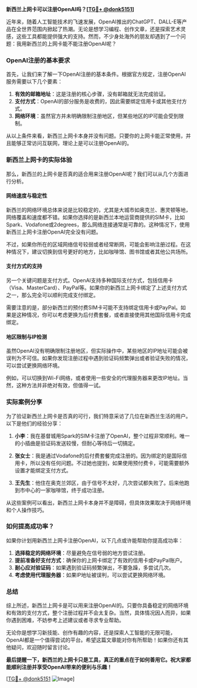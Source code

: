 **新西兰上网卡可以注册OpenAI吗？[[TG💪+ @donk5151](https://t.me/s/donk5151)]**

近年来，随着人工智能技术的飞速发展，OpenAI推出的ChatGPT、DALL-E等产品在全世界范围内掀起了热潮。无论是想学习编程、创作文章，还是探索艺术灵感，这些工具都能提供强大的支持。然而，不少身处海外的朋友却遇到了一个问题：我用新西兰的上网卡能不能注册OpenAI呢？

### OpenAI注册的基本要求

首先，让我们来了解一下OpenAI注册的基本条件。根据官方规定，注册OpenAI服务需要以下几个要素：

1. **有效的邮箱地址**：这是注册的核心步骤，没有邮箱就无法完成验证。
2. **支付方式**：OpenAI的部分服务是收费的，因此需要绑定信用卡或其他支付方式。
3. **网络环境**：虽然官方并未明确限制注册地区，但某些地区的IP可能会受到限制。

从以上条件来看，新西兰上网卡本身并没有问题。只要你的上网卡能正常使用，并且能够正常访问互联网，理论上是可以注册OpenAI的。

### 新西兰上网卡的实际体验

那么，新西兰的上网卡是否真的适合用来注册OpenAI呢？我们可以从几个方面进行分析。

#### 网络速度与稳定性

新西兰的网络环境总体来说是比较稳定的，尤其是大城市如奥克兰、惠灵顿等地，网络覆盖和速度都不错。如果你选择的是新西兰本地运营商提供的SIM卡，比如Spark、Vodafone或2degrees，那么网络连接通常是可靠的。这种情况下，使用新西兰上网卡注册OpenAI完全没有问题。

不过，如果你所在的区域网络信号较弱或者经常断网，可能会影响注册过程。在这种情况下，建议切换到信号更好的地方，比如咖啡馆、图书馆或者其他公共场所。

#### 支付方式的支持

另一个关键问题是支付方式。OpenAI支持多种国际支付方式，包括信用卡（Visa、MasterCard）、PayPal等。如果你的新西兰上网卡绑定了上述支付方式之一，那么完全可以顺利完成支付绑定。

需要注意的是，部分新西兰的预付费SIM卡可能不支持绑定信用卡或PayPal。如果是这种情况，你可以考虑更换为后付费套餐，或者直接使用其他国际信用卡完成绑定。

#### 地区限制与IP检测

虽然OpenAI没有明确限制注册地区，但实际操作中，某些地区的IP地址可能会被误判为不可信。如果你发现注册过程中遇到验证码频繁弹出或者验证失败的情况，可以尝试更换网络环境。

例如，可以切换到Wi-Fi网络，或者使用一些安全的代理服务器来更改IP地址。当然，这种方法并非绝对有效，但值得一试。

### 实际案例分享

为了验证新西兰上网卡是否真的可行，我们特意采访了几位在新西兰生活的用户。以下是他们的经验分享：

1. **小李**：我在基督城用Spark的SIM卡注册了OpenAI，整个过程非常顺利。唯一的小插曲是验证码发送较慢，但耐心等待后一切搞定。
   
2. **张女士**：我是通过Vodafone的后付费套餐完成注册的。因为绑定的是国际信用卡，所以没有任何问题。不过她也提到，如果使用预付费卡，可能需要额外设置才能绑定支付方式。

3. **王先生**：他住在奥克兰郊区，由于信号不太好，几次尝试都失败了。后来他跑到市中心的一家咖啡馆，终于成功注册。

从这些案例可以看出，新西兰上网卡本身并不是障碍，但具体效果取决于网络环境和个人操作技巧。

### 如何提高成功率？

如果你计划用新西兰上网卡注册OpenAI，以下几点或许能帮助你提高成功率：

1. **选择稳定的网络环境**：尽量避免在信号弱的地方尝试注册。
2. **提前准备好支付方式**：确保你的上网卡绑定了有效的信用卡或PayPal账户。
3. **耐心应对验证码**：如果遇到验证码频繁弹出，不要急躁，多尝试几次。
4. **考虑使用代理服务器**：如果IP地址被误判，可以尝试更换网络环境。

### 总结

综上所述，新西兰上网卡是可以用来注册OpenAI的。只要你具备稳定的网络环境和有效的支付方式，整个注册过程并不会太复杂。当然，具体情况因人而异，如果你遇到困难，不妨参考上述建议或者寻求专业帮助。

无论你是想学习新技能、创作有趣的内容，还是探索人工智能的无限可能，OpenAI都是一个值得尝试的平台。希望这篇文章能对你有所帮助！如果你还有其他疑问，欢迎随时留言讨论。

**最后提醒一下，新西兰的上网卡只是工具，真正的重点在于如何善用它。祝大家都能顺利注册并享受OpenAI带来的便利与乐趣！**

[[TG💪+ @donk5151](https://t.me/s/donk5151) ![Image](https://i.postimg.cc/rwNCRYN7/Snipaste-2025-04-30-17-27-05.png)]